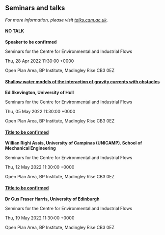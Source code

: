 

## Seminars and talks

*For more information, please visit [talks.cam.ac.uk](https://talks.cam.ac.uk/show/index/5709).*

#### [NO TALK](https://talks.cam.ac.uk/talk/index/173336)

**Speaker to be confirmed**

Seminars for the Centre for Environmental and Industrial Flows

Thu, 28 Apr 2022 11:30:00 +0000

Open Plan Area, BP Institute, Madingley Rise CB3 0EZ

#### [Shallow water models of the interaction of gravity currents with obstacles](https://talks.cam.ac.uk/talk/index/172934)

**Ed Skevington, University of Hull**

Seminars for the Centre for Environmental and Industrial Flows

Thu, 05 May 2022 11:30:00 +0000

Open Plan Area, BP Institute, Madingley Rise CB3 0EZ

#### [Title to be confirmed](https://talks.cam.ac.uk/talk/index/173096)

**Willian Righi Assis, University of Campinas (UNICAMP). School of Mechanical Engineering**

Seminars for the Centre for Environmental and Industrial Flows

Thu, 12 May 2022 11:30:00 +0000

Open Plan Area, BP Institute, Madingley Rise CB3 0EZ

#### [Title to be confirmed](https://talks.cam.ac.uk/talk/index/172931)

**Dr Gus Fraser Harris, University of Edinburgh**

Seminars for the Centre for Environmental and Industrial Flows

Thu, 19 May 2022 11:30:00 +0000

Open Plan Area, BP Institute, Madingley Rise CB3 0EZ

